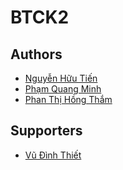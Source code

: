 # BTCK2

## Authors
- [Nguyễn Hữu Tiến](https://github.com/Hecker-Chuoi)
- [Phạm Quang Minh](https://github.com/purnasth)
- [Phan Thị Hồng Thắm](https://github.com/thm1911)

## Supporters
- [Vũ Đình Thiết]()